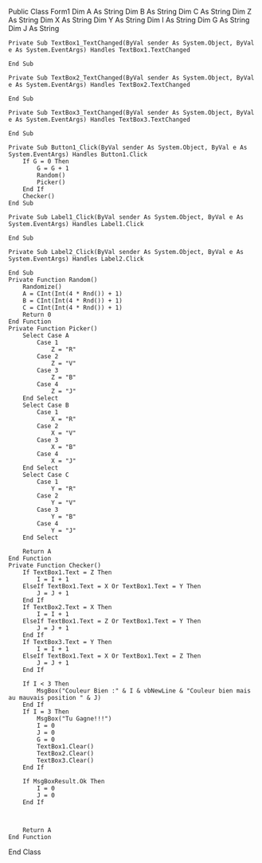 Public Class Form1
    Dim A As String
    Dim B As String
    Dim C As String
    Dim Z As String
    Dim X As String
    Dim Y As String
    Dim I As String
    Dim G As String
    Dim J As String


    Private Sub TextBox1_TextChanged(ByVal sender As System.Object, ByVal e As System.EventArgs) Handles TextBox1.TextChanged

    End Sub

    Private Sub TextBox2_TextChanged(ByVal sender As System.Object, ByVal e As System.EventArgs) Handles TextBox2.TextChanged

    End Sub

    Private Sub TextBox3_TextChanged(ByVal sender As System.Object, ByVal e As System.EventArgs) Handles TextBox3.TextChanged

    End Sub

    Private Sub Button1_Click(ByVal sender As System.Object, ByVal e As System.EventArgs) Handles Button1.Click
        If G = 0 Then
            G = G + 1
            Random()
            Picker()
        End If
        Checker()
    End Sub

    Private Sub Label1_Click(ByVal sender As System.Object, ByVal e As System.EventArgs) Handles Label1.Click

    End Sub

    Private Sub Label2_Click(ByVal sender As System.Object, ByVal e As System.EventArgs) Handles Label2.Click

    End Sub
    Private Function Random()
        Randomize()
        A = CInt(Int(4 * Rnd()) + 1)
        B = CInt(Int(4 * Rnd()) + 1)
        C = CInt(Int(4 * Rnd()) + 1)
        Return 0
    End Function
    Private Function Picker()
        Select Case A
            Case 1
                Z = "R"
            Case 2
                Z = "V"
            Case 3
                Z = "B"
            Case 4
                Z = "J"
        End Select
        Select Case B
            Case 1
                X = "R"
            Case 2
                X = "V"
            Case 3
                X = "B"
            Case 4
                X = "J"
        End Select
        Select Case C
            Case 1
                Y = "R"
            Case 2
                Y = "V"
            Case 3
                Y = "B"
            Case 4
                Y = "J"
        End Select

        Return A
    End Function
    Private Function Checker()
        If TextBox1.Text = Z Then
            I = I + 1
        ElseIf TextBox1.Text = X Or TextBox1.Text = Y Then
            J = J + 1
        End If
        If TextBox2.Text = X Then
            I = I + 1
        ElseIf TextBox1.Text = Z Or TextBox1.Text = Y Then
            J = J + 1
        End If
        If TextBox3.Text = Y Then
            I = I + 1
        ElseIf TextBox1.Text = X Or TextBox1.Text = Z Then
            J = J + 1
        End If

        If I < 3 Then
            MsgBox("Couleur Bien :" & I & vbNewLine & "Couleur bien mais au mauvais position " & J)
        End If
        If I = 3 Then
            MsgBox("Tu Gagne!!!")
            I = 0
            J = 0
            G = 0
            TextBox1.Clear()
            TextBox2.Clear()
            TextBox3.Clear()
        End If

        If MsgBoxResult.Ok Then
            I = 0
            J = 0
        End If



        Return A
    End Function
End Class
